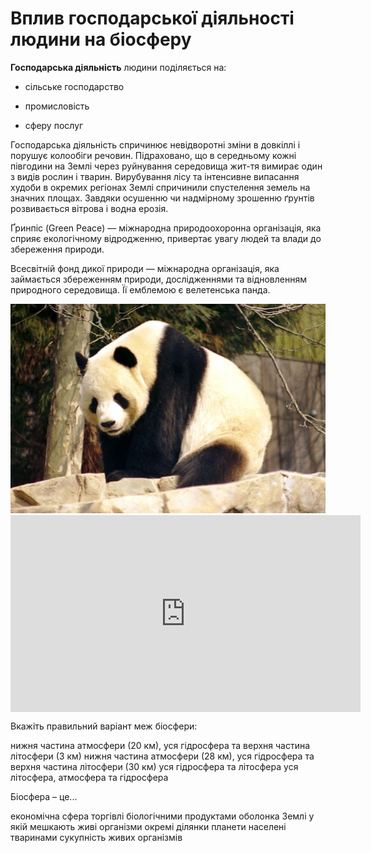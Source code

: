 # Вплив господарської дiяльностi людини на бiосферу

**Господарська діяльність** людини поділяється на:

-   сільське господарство

-   промисловість

-   сферу послуг

Господарська діяльність спричинює невідворотні зміни в довкіллі і порушує колообіги речовин. Підраховано, що в середньому кожні півгодини на Землі через руйнування середовища жит-тя вимирає один з видів рослин і тварин. Вирубування лісу та інтенсивне випасання худоби в окремих регіонах Землі спричинили спустелення земель на значних площах. Завдяки осушенню чи надмірному зрошенню ґрунтів розвивається вітрова і водна ерозія.

<span class="p1">Ґринпіс</span> (Green Peace) — міжнародна природоохоронна організація, яка сприяє екологічному відродженню, привертає увагу людей та влади до збереження природи.

<span class="p1">Всесвітній фонд дикої природи</span> — міжнародна організація, яка займається збереженням природи, дослідженнями та відновленням природного середовища. Її емблемою є велетенська панда.

<div align="center">
<img src="2-1.jpg">
</div>

<div class="fluidMedia">
<iframe align="center" width="560" height="315" src="https://www.youtube.com/embed/HOveFKJQVnk" frameborder="0" allowfullscreen></iframe>
</div>
<div class="popup">
</div>


<quiz>
<question>
<p>Вкажіть правильний варіант меж біосфери:</p>
<answer correct>нижня частина атмосфери (20 км), уся гідросфера та верхня частина літосфери (3 км)</answer> 
<answer>нижня частина атмосфери (28 км), уся гідросфера та верхня частина літосфери (30 км)</answer>
<answer>уся гідросфера та літосфера</answer>
<answer>уся літосфера, атмосфера та гідросфера</answer>
</question>

<question>
<p>Біосфера – це...</p>
<answer>економічна сфера торгівлі біологічними продуктами</answer>
<answer correct>оболонка Землі у якій мешкають живі організми</answer>
<answer>окремі ділянки планети населені тваринами</answer>
<answer>cукупність живих організмів</answer>
</question>
</quiz>

